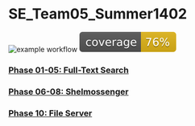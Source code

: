 # SE_Team05_Summer1402

![example workflow](https://github.com/Mohaymen-Academy/SE_Team05_Summer1402/actions/workflows/ci.yaml/badge.svg)
![Coverage](.github/badges/jacoco.svg)

### [Phase 01-05: Full-Text Search](https://github.com/Mohaymen-Academy/SE_Team05_Summer1402/tree/main/Phase01_Full-Text-Search)

### [Phase 06-08: Shelmossenger](https://github.com/Mohaymen-Academy/SE_Team05_Summer1402/tree/main/Phase06_Shelmossenger)

### [Phase 10: File Server](https://github.com/Mohaymen-Academy/SE_Team05_Summer1402/tree/main/Phase10_Drive)
